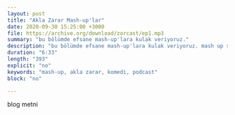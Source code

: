 ```yaml
---
layout: post
title: "Akla Zarar Mash-up'lar"
date: 2020-09-30 15:25:00 +3000
file: https://archive.org/download/zorcast/ep1.mp3
summary: "bu bölümde efsane mash-up'lara kulak veriyoruz."
description: "bu bölümde efsane mash-up'lara kulak veriyoruz. mash up sanat mıdır? değilse nedir, çok gerekli birşey midir sorularına yanıt arıyoruz."
duration: "6:33" 
length: "393"
explicit: "no" 
keywords: "mash-up, akla zarar, komedi, podcast"
block: "no" 

---
```


blog metni